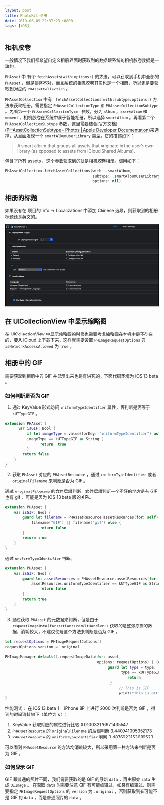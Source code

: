 ```yaml
---
layout: post
title: PhotoKit-使用
date: 2019-06-09 22:37:23 +0800
tags: [iOS]
---
```


## 相机胶卷

一般情况下我们都希望自定义相册界面时获取到的数据跟系统的相机胶卷数据是一致的。

`PHAsset` 中 有个 `fetchAssets(with:options:)` 的方法，可以获取到手机中全部的 `PHAsset` ，但是排序不对，而且系统的相机胶卷其实也是一个相册，所以还是要获取到对应的 `PHAssetCollection` 。

`PHAssetCollection` 中有 ` fetchAssetCollections(with:subtype:options:)` 方法来获取相册。需要指定 `PHAssetCollectionType` 和 `PHAssetCollectionSubtype` 。先看第一个 `PHAssetCollectionType ` 参数，分为 `album` ，`smartAlbum` 和 `moment` 。相机胶卷在系统中属于智能相册，所以选择 `smartAlbum` 。再看第二个 `PHAssetCollectionSubtype` 参数，这里需要结合[官方文档]([PHAssetCollectionSubtype - Photos | Apple Developer Documentation](https://developer.apple.com/documentation/photokit/phassetcollectionsubtype))来选择，从里面发现一个 `smartAlbumUserLibrary` 类型，它的描述如下：

> A smart album that groups all assets that originate in the user’s own library (as opposed to assets from iCloud Shared Albums).

包含了所有 assets ，这个参数获取到的就是相机胶卷相册。调用如下：

```swift
PHAssetCollection.fetchAssetCollections(with: .smartAlbum,
                           	            subtype: .smartAlbumUserLibrary,
                                        options: nil)
```

## 相册的标题
如果没有在 项目的 Info -> Localizations 中添加 Chinese 选项，则获取到的相册标题还是英文的。

![0784F52B-1A3C-4C15-AD50-984221746BF](https://raw.githubusercontent.com/dirtmelon/blog-images/main/0784F52B-1A3C-4C15-AD50-984221746BFC.png)


## 在  UICollectionView 中显示缩略图
在 UICollectionView 中显示缩略图的时候也需要考虑缩略图在本机中是不存在的，要从 iCloud 上下载下来，这样就需要设置 `PHImageRequestOptions` 的 `isNetworkAccessAllowed` 为 `true` 。

## 相册中的 GIF
需要获取到相册中的 GIF 并显示出来也是有讲究的，下面代码环境为 iOS 13 beta 。

### 如何判断是否为 GIF

1. 通过 KeyValue 形式访问 `uniformTypeIdentifier` 属性，再判断是否等于 `kUTTypeGIF` 。

```Swift
extension PHAsset {
	  var isGIF: Bool {
	      if let imageType = value(forKey: "uniformTypeIdentifier") as? String,
   		  imageType == kUTTypeGIF as String {
                return  true
          }
		return false
	}
}
```

2. 获取 `PHAsset` 对应的 `PHAssetResource` ，通过 `uniformTypeIdentifier` 或者 `originalFilename` 来判断是否为 GIF 。

通过 `originalFilename` 的文件后缀判断，文件后缀判断一个不好的地方是有 GIF 也有 gif ，可能是因为 iOS 13 beta 版的关系。

```Swift
extension PHAsset {
    var isGIF: Bool {
        guard let filename = PHAssetResource.assetResources(for: self).first?.originalFilename,
            filename("GIF") || filename("gif") else {
                return false
        }
        return true
    }
}
```


通过 `uniformTypeIdentifier`  判断。

```Swift
extension PHAsset {
    var isGIF: Bool {
        guard let assetResources = PHAssetResource.assetResources(for: self).first,
            assetResources.uniformTypeIdentifier == kUTTypeGIF as String else {
                return false
        }
        return true
    }
}
```

3. 通过获取 `PHAsset` 的元数据来判断，但是由于 `requestImageData(for:options:resultHandler:)` 获取的是整张原图的数据，消耗较大，不建议使用这个方法来判断是否为 GIF 。

```Swift
let requestOptions = PHImageRequestOptions()
requestOptions.version = .original

PHImageManager.default().requestImageData(for: asset,
                                          options: requestOptions) { (data, type, _, _) in
                                               guard let type = type,
                                                     type == kUTTypeGIF as String else {
                                                     	return
                                               	}
                                                	// This is GIF
                                                	print("This is GIF")
}
```

性能测试：
在 iOS 13 beta 1 ，iPhone 8P 上进行 2000 次判断是否为 GIF ，得到的时间消耗如下（单位为 s ）：
1. KeyValue 获取对应的属性进行比较                                                        0.010032176971435547
2. `PHAssetResource` 的  `originalFilename` 的后缀判断              3.440941095352173
3. `PHAssetResource` 的 `uniformTypeIdentifier` 判断                 3.4876623153686523

可以看到 `PHAssetResource` 的方法均消耗较大，所以采用第一种方法来判断是否为 GIF 。

### 如何显示 GIF 

GIF 跟普通的照片不同，我们需要获取的是 GIF 的原始 `data` ，再由原始 `data` 生成 `UIImage` 。
在获取 `data` 时需要注意 GIF 有可能编辑过，如果有编辑过，则需要指定 `PHImageRequestOptions` 的 `version` 为 `.original` ，否则获取到有可能不是 GIF 的 `data` ，而是普通照片的 `data` 。

